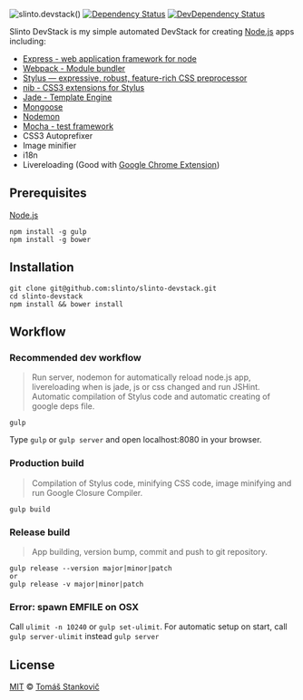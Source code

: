 ![slinto.devstack()](http://data.slinto.sk/slinto-devstack.png)
[![Dependency Status](https://david-dm.org/slinto/slinto.devstack.png)](https://david-dm.org/slinto/slinto.devstack)
[![DevDependency Status](https://david-dm.org/slinto/slinto.devstack/dev-status.png)](https://david-dm.org/slinto/slinto.devstack#info=devDependencies)


Slinto DevStack is my simple automated DevStack for creating [Node.js](http://nodejs.org) apps including:

  - [Express - web application framework for node](http://expressjs.com/)
  - [Webpack - Module bundler](http://webpack.github.io/)
  - [Stylus — expressive, robust, feature-rich CSS preprocessor](http://learnboost.github.io/stylus/)
  - [nib - CSS3 extensions for Stylus](http://visionmedia.github.io/nib/)
  - [Jade - Template Engine](http://jade-lang.com/)
  - [Mongoose](http://mongoosejs.com/)
  - [Nodemon](http://nodemon.io/)
  - [Mocha - test framework](http://mochajs.org/)
  - CSS3 Autoprefixer
  - Image minifier
  - i18n
  - Livereloading (Good with [Google Chrome Extension](https://chrome.google.com/webstore/detail/livereload/jnihajbhpnppcggbcgedagnkighmdlei))


## Prerequisites
[Node.js](http://nodejs.org)
```
npm install -g gulp
npm install -g bower
```

## Installation
```
git clone git@github.com:slinto/slinto-devstack.git
cd slinto-devstack
npm install && bower install
```

## Workflow

### Recommended dev workflow
> Run server, nodemon for automatically reload node.js app, livereloading when is jade, js or css changed and run JSHint. Automatic compilation of Stylus code and automatic creating of google deps file.

```
gulp
```
Type `gulp` or `gulp server` and open localhost:8080 in your browser.

### Production build
> Compilation of Stylus code, minifying CSS code, image minifying and run Google Closure Compiler.

```
gulp build
```

### Release build
> App building, version bump, commit and push to git repository.

```
gulp release --version major|minor|patch
or
gulp release -v major|minor|patch
```

### Error: spawn EMFILE on OSX
Call `ulimit -n 10240` or `gulp set-ulimit`.
For automatic setup on start, call `gulp server-ulimit` instead `gulp server`

## License

[MIT](http://opensource.org/licenses/MIT) © [Tomáš Stankovič](http://slinto.sk)
